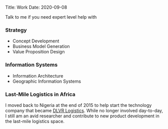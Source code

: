 Title: Work
Date: 2020-09-08

Talk to me if you need expert level help with

### Strategy
- Concept Development
- Business Model Generation
- Value Proposition Design

### Information Systems
- Information Architecture
- Geographic Information Systems


### Last-Mile Logistics in Africa
I moved back to Nigeria at the end of 2015 to help start the technology company that became [DLVR Logistics](https://www.dlvr.ng). While no longer involved day-to-day, I still am an avid researcher and contribute to new product development in the last-mile logistics space.